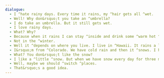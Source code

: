 ```yaml
---
dialogue:
  - I ^hate rainy days. Every time it rains, my ^hair gets all ^wet.
  - Well! Why don&rsquo;t you take an ^umbrella?
  - I do take an umbrella. But it still gets wet.
  - I love rainy days.
  - What? Why?
  - Because when it rains I can stay ^inside and drink some ^warm hot ^chocolate by the ^fire. After it rains all the ^plants and trees turn ^green.
  - Not in the ^winter.
  - Well it ^depends on where you live. I live in ^Hawaii. It rains a lot but it is never too cold there.
  - I&rsquo;m from ^Colorado. We have cold rain and then it ^snows. I hate snow too.
  - What? You don&rsquo;t like the snow?
  - I like a ^little ^snow. But when we have snow every day for three months it gets old and it&rsquo;s ^freezing.
  - Well, maybe we should ^switch ^places.
  - That&rsquo;s a good idea.
---
```

